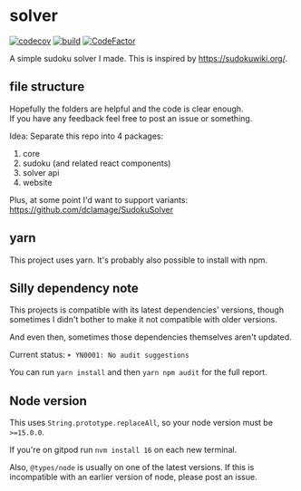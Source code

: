 # solver

[![codecov](https://codecov.io/gh/icecream17/solver/branch/main/graph/badge.svg?token=FOcsmxUx91)](https://codecov.io/gh/icecream17/solver)
[![build](https://github.com/icecream17/solver/workflows/build/badge.svg)](https://github.com/icecream17/solver/actions)
[![CodeFactor](https://www.codefactor.io/repository/github/icecream17/solver/badge/main)](https://www.codefactor.io/repository/github/icecream17/solver/overview/main)

A simple sudoku solver I made. This is inspired by <https://sudokuwiki.org/>.

## file structure

Hopefully the folders are helpful and the code is clear enough.\
If you have any feedback feel free to post an issue or something.

Idea: Separate this repo into 4 packages:

1. core
2. sudoku (and related react components)
3. solver api
4. website

Plus, at some point I'd want to support variants: <https://github.com/dclamage/SudokuSolver>

## yarn

This project uses yarn. It's probably also possible to install with npm.

## Silly dependency note

This projects is compatible with its latest dependencies' versions,
though sometimes I didn't bother to make it not compatible with older versions.

And even then, sometimes those dependencies themselves aren't updated.

Current status: `➤ YN0001: No audit suggestions`

You can run `yarn install` and then `yarn npm audit` for the full report.

## Node version

This uses `String.prototype.replaceAll`, so your node version must be `>=15.0.0`.

If you're on gitpod run `nvm install 16` on each new terminal.

Also, `@types/node` is usually on one of the latest versions. If this is incompatible with an earlier version of node, please post an issue.

